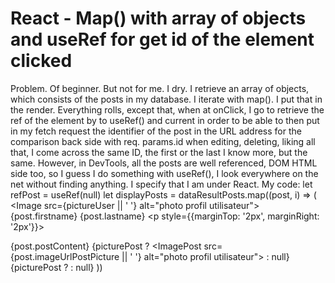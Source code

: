 
# React - Map() with array of objects and useRef for get id of the element clicked

Problem. Of beginner. But not for me. I dry. I retrieve an array of objects, which consists of the posts in my database. I iterate with map(). I put that in the render. Everything rolls, except that, when at onClick, I go to retrieve the ref of the element by to useRef() and current in order to be able to then put in my fetch request the identifier of the post in the URL address for the comparison back side with req. params.id when editing, deleting, liking all that, I come across the same ID, the first or the last I know more, but the same. However, in DevTools, all the posts are well referenced, DOM HTML side too, so I guess I do something with useRef(), I look everywhere on the net without finding anything.
I specify that I am under React.
My code:
let refPost = useRef(null) let displayPosts = dataResultPosts.map((post, i) => (
<AllPostsAndModals id={post._id} ref={refPost} key={post._id}>
  <BlockAuthor>
    <DivAuthor>
      <PictureUserPost>
        <Image src={pictureUser || ' '} alt="photo profil utilisateur"></Image>
      </PictureUserPost>
      <NameAuthor key={post._id}>{post.firstname} {post.lastname}</NameAuthor>
      <DivIconOption>
        <BlockIconOption>
          <p style={{marginTop: '2px', marginRight: '2px'}}>
            <FontAwesomeIcon icon={faEllipsis} fontSize="36px" />
          </p>
        </BlockIconOption>
      </DivIconOption>
    </DivAuthor>
  </BlockAuthor>
  <BlockContaintPost>
    <ParagraphContaintPost>{post.postContent}</ParagraphContaintPost>
  </BlockContaintPost>
  <Separator/> {picturePost ?
  <BlockImagePost>
    <ImagePost src={post.imageUrlPostPicture || ' '} alt="photo profil utilisateur"></ImagePost>
  </BlockImagePost> : null} {picturePost ?
  <Separator/> : null}
  <BlockOptions>
    <IconLikeOn>
      <FontAwesomeIcon icon={fasThumbsUp}/>
      <ButtonLike onClick={likeSystem}>
        <FontAwesomeIcon icon={farThumbsUp}/>
      </ButtonLike>
    </IconLikeOn>
    <InputLike></InputLike>
  </BlockOptions>
</AllPostsAndModals>
))


        